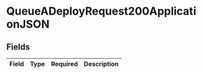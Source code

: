 # QueueADeployRequest200ApplicationJSON


## Fields

| Field       | Type        | Required    | Description |
| ----------- | ----------- | ----------- | ----------- |